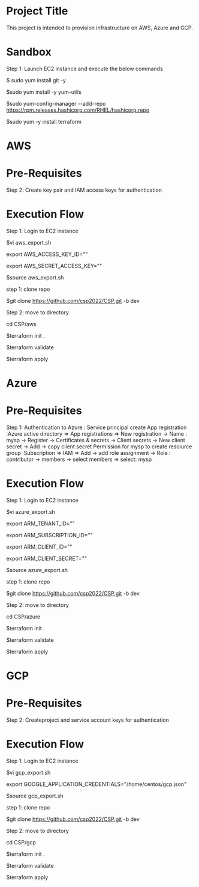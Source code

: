 Project Title
=====================
This project is intended to provision infrastructure on AWS, Azure and GCP.

# Sandbox
Step 1: Launch EC2 instance and execute the below commands

$ sudo yum install git -y

$sudo yum install -y yum-utils

$sudo yum-config-manager --add-repo https://rpm.releases.hashicorp.com/RHEL/hashicorp.repo

$sudo yum -y install terraform


AWS
======

Pre-Requisites
============================
Step 2: Create key pair and IAM access keys for authentication

Execution Flow
=====================

Step 1: Login to EC2 instance

$vi aws_export.sh

export AWS_ACCESS_KEY_ID=""

export AWS_SECRET_ACCESS_KEY=""

$source aws_export.sh


step 1: clone repo

$git clone https://github.com/csp2022/CSP.git -b dev

Step 2: move to directory

cd CSP/aws

$terraform init .

$terraform validate 

$terraform apply 

Azure
=======
Pre-Requisites
============================
Step 1: Authentication to Azure : Service principal
create 
App registration :Azure active directory => App registrations => New registration -> Name : mysp -> Register -> Certificates & secrets -> Client secrets -> New client secret -> Add -> copy client secret
Permission for mysp to create resoiurce group :Subscription => IAM => Add -> add role assignment -> Role : contributor -> members -> select members => select: mysp

Execution Flow
=====================

Step 1: Login to EC2 instance

$vi azure_export.sh

export ARM_TENANT_ID=""

export ARM_SUBSCRIPTION_ID=""

export ARM_CLIENT_ID=""

export ARM_CLIENT_SECRET=""

$source azure_export.sh


step 1: clone repo

$git clone https://github.com/csp2022/CSP.git -b dev

Step 2: move to directory

cd CSP/azure

$terraform init .

$terraform validate 

$terraform apply 


GCP
=======
Pre-Requisites
============================
Step 2: Createproject and service account keys for authentication


Execution Flow
=====================

Step 1: Login to EC2 instance

$vi gcp_export.sh

export GOOGLE_APPLICATION_CREDENTIALS="/home/centos/gcp.json"

$source gcp_export.sh


step 1: clone repo

$git clone https://github.com/csp2022/CSP.git -b dev

Step 2: move to directory

cd CSP/gcp

$terraform init .

$terraform validate 

$terraform apply 
